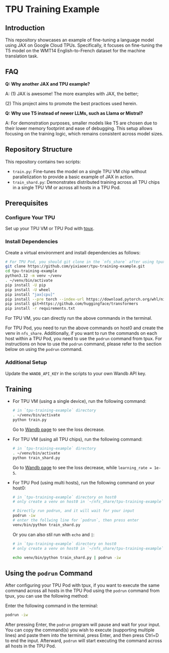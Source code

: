 # TPU Training Example

## Introduction

This repository showcases an example of fine-tuning a language model using JAX on Google Cloud TPUs. Specifically, it focuses on fine-tuning the T5 model on the WMT14 English-to-French dataset for the machine translation task.

## FAQ

**Q: Why another JAX and TPU example?**

A: (1) JAX is awesome! The more examples with JAX, the better;

(2) This project aims to promote the best practices used herein.

**Q: Why use T5 instead of newer LLMs, such as Llama or Mistral?**

A: For demonstration purposes, smaller models like T5 are chosen due to their lower memory footprint and ease of debugging. This setup allows focusing on the training logic, which remains consistent across model sizes.

## Repository Structure

This repository contains two scripts:

- `train.py`: Fine-tunes the model on a single TPU VM chip without parallelization to provide a basic example of JAX in action.
- `train_shard.py`: Demonstrates distributed training across all TPU chips in a single TPU VM or across all hosts in a TPU Pod.

## Prerequisites

### Configure Your TPU

Set up your TPU VM or TPU Pod with [tpux](https://github.com/yixiaoer/tpux).

### Install Dependencies

Create a virtual environment and install dependencies as follows:

```sh
# For TPU Pod, you should git clone in the `nfs_share` after using tpux to config
git clone https://github.com/yixiaoer/tpu-training-example.git
cd tpu-training-example
python3.12 -m venv ~/venv
. ~/venv/bin/activate
pip install -U pip
pip install -U wheel
pip install "jax[cpu]"
pip install --pre torch --index-url https://download.pytorch.org/whl/nightly/cpu
pip install git+https://github.com/huggingface/transformers
pip install -r requirements.txt
```

For TPU VM, you can directly run the above commands in the terminal.

For TPU Pod, you need to run the above commands on host0 and create the venv in `nfs_share`. Additionally, if you want to run the commands on each host within a TPU Pod, you need to use the `podrun` command from tpux. For instructions on how to use the `podrun` command, please refer to the section below on using the `podrun` command.

### Additional Setup

Update the `WANDB_API_KEY` in the scripts to your own Wandb API key.

## Training

* For TPU VM (using a single device), run the following command:

    ```sh
    # in `tpu-training-example` directory
    . ~/venv/bin/activate
    python train.py
    ```

    Go to [Wandb page](https://wandb.ai/yiixiaoer/training-t5/runs/agtpl7zk) to see the loss decrease.

* For TPU VM (using all TPU chips), run the following command:

    ```sh
    # in `tpu-training-example` directory
    . ~/venv/bin/activate
    python train_shard.py
    ```

    Go to [Wandb page](https://wandb.ai/yiixiaoer/training-t5/runs/8osdw903) to see the loss decrease, while `learning_rate = 1e-5`.

* For TPU Pod (using multi hosts), run the following command on your host0:

    ```sh
    # in `tpu-training-example` directory on host0 
    # only create a venv on host0 in `~/nfs_share/tpu-training-example`

    # Directly run podrun, and it will wait for your input
    podrun -iw
    # enter the follwing line for `podrun`, then press enter
    venv/bin/python train_shard.py
    ```

    Or you can also stil run with `echo` and `|`:

    ```sh
    # in `tpu-training-example` directory on host0
    # only create a venv on host0 in `~/nfs_share/tpu-training-example`

    echo venv/bin/python train_shard.py | podrun -iw
    ```

## Using the `podrun` Command

After configuring your TPU Pod with tpux, if you want to execute the same command across all hosts in the TPU Pod using the `podrun` command from tpux, you can use the following method:

Enter the following command in the terminal:

```sh
podrun -iw
```

After pressing Enter, the `podrun` program will pause and wait for your input. You can copy the command(s) you wish to execute (supporting multiple lines) and paste them into the terminal, press Enter, and then press Ctrl+D to end the input. Afterward, `podrun` will start executing the command across all hosts in the TPU Pod.
